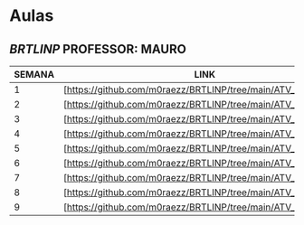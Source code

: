 # Aulas
## _BRTLINP_ PROFESSOR: MAURO

| SEMANA | LINK |
| ------ | ------ |
| 1 | [https://github.com/m0raezz/BRTLINP/tree/main/ATV_1_BRTLINP] |
| 2 | [https://github.com/m0raezz/BRTLINP/tree/main/ATV_2_BRTLINP] |
| 3 | [https://github.com/m0raezz/BRTLINP/tree/main/ATV_3_BRTLINP] |
| 4 | [https://github.com/m0raezz/BRTLINP/tree/main/ATV_4_BRTLINP] |
| 5 | [https://github.com/m0raezz/BRTLINP/tree/main/ATV_5_BRTLINP] |
| 6 | [https://github.com/m0raezz/BRTLINP/tree/main/ATV_6_BRTLINP] |
| 7 | [https://github.com/m0raezz/BRTLINP/tree/main/ATV_7_BRTLINP] |
| 8 | [https://github.com/m0raezz/BRTLINP/tree/main/ATV_8_BRTLINP] |
| 9 | [https://github.com/m0raezz/BRTLINP/tree/main/ATV_9_BRTLINP] |
